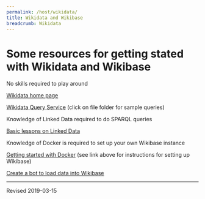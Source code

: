 ```yaml
---
permalink: /host/wikidata/
title: Wikidata and Wikibase
breadcrumb: Wikidata
---
```


# Some resources for getting stated with Wikidata and Wikibase

No skills required to play around

[Wikidata home page](https://www.wikidata.org/)

[Wikidata Query Service](https://query.wikidata.org/) (click on file folder for sample queries)


Knowledge of Linked Data required to do SPARQL queries

[Basic lessons on Linked Data](../../lod/)


Knowledge of Docker is required to set up your own Wikibase instance

[Getting started with Docker](../../host/) (see link above for instructions for setting up Wikibase)


[Create a bot to load data into Wikibase](bot/)


----
Revised 2019-03-15
